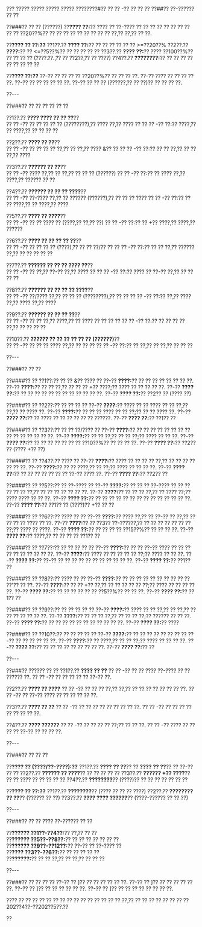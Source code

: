 ??? ????? ????? ????? ????? ????????#?? ?? ?? -?? ?? ?? ??
??##?? ??-?????? ?? ??

??###?? ?? ?? (??????)
??**???? ??:**?? ???? ?? ??-???? ?? ?? ?? ?? ?? ?? ?? ?? ?? ?? ??20??%?? ?? ?? ?? ?? ?? ?? ?? ?? ?? ??,?? ??,?? ?? ??.

??**???? ?? ??:??**
??1??.?? **???? ??:**?? ?? ?? ?? ?? ?? ?? >=??20??%
??2??.?? **????:**?? ?? <=??5??%?? ?? ?? ?? ?? ??
??3??.?? **???? ??:**?? ???? ??100??%?? ?? ?? ?? ?? (????.??.,?? ?? ??2??,?? ?? ????)
??4??.?? **????????:**?? ?? ?? ?? ?? ?? ?? ?? ?? ??

??**???? ??:??**
??-?? ?? ?? ?? ?? ??20??%?? ?? ?? ?? ??.
??-?? ???? ?? ?? ?? ?? ??.
??-?? ?? ?? ?? ?? ?? ??.
??-?? ?? ?? ?? (??????,?? ?? ??)?? ?? ?? ?? ??.

??---

??###?? ?? ?? ?? ?? ?? ??

??1??.?? **???? ???? ?? ?? ??**??  
??  ?? -?? ?? ?? ?? ?? ?? (????????),?? ???? ??,?? ???? ??
??  ?? -?? ??:?? ????,?? ?? ????,?? ?? ?? ?? ??

??2??.?? **???? ?? ??**??  
??  ?? -?? ?? ?? ?? ?? ??,?? ?? ??,?? ???? &?? ??
??  ?? -?? ??:?? ?? ?? ??,?? ?? ?? ??,?? ????

??3??.?? **?????? ?? ??**??  
??  ?? -?? ???? ??,?? ?? ??,?? ?? ?? ?? (??????)
??  ?? -?? ??:?? ?? ???? ??,?? ????,?? ?????? ?? ??

??4??.?? **?????? ?? ?? ?? ????**??  
??  ?? -?? ??-???? ??,?? ?? ?????? (??????),?? ?? ?? ?? ????
??  ?? -?? ??:?? ?? ?? ????,?? ?? ????,?? ????

??5??.?? **???? ?? ????**??  
??  ?? -?? ?? ?? ???? ?? (????,?? ??,?? ??)
??  ?? -?? ??:?? ?? +?? ????,?? ????,?? ??????

??6??.?? **???? ?? ?? ?? ?? ??**??  
??  ?? -?? ?? ?? ?? ?? (????),?? ?? ?? ??/?? ??
??  ?? -?? ??:?? ?? ?? ??,?? ?????? ??,?? ?? ?? ?? ?? ??

??7??.?? **?????? ?? ?? ?? ???? ??**??  
??  ?? -?? ?? ??,?? ??-?? ??,?? ???? ??
??  ?? -?? ??:?? ???? ?? ??-?? ??,?? ?? ?? ?? ??

??8??.?? **?????? ?? ?? ?? ?? ????**??  
??  ?? -?? ??/???? ??,?? ?? ?? ?? (????????),?? ?? ??
??  ?? -?? ??:?? ??,?? ???? ??,?? ???? ??,?? ????

??9??.?? **?????? ?? ?? ?? ??**??  
??  ?? -?? ?? ?? ??,?? ????,?? ?? ???? ?? ?? ?? ??
??  ?? -?? ??:?? ?? ?? ?? ?? ??,?? ?? ?? ?? ??

??10??.?? **?????? ?? ?? ?? ?? ?? ?? (??????)**??  
??   ?? -?? ?? ?? ?? ???? ??,?? ?? ?? ??
??   ?? -?? ??:?? ?? ??,?? ?? ??,?? ?? ?? ??

??---

??###?? ?? ??

??####?? ?? ??1??:?? ?? ?? &?? ???? ??
??-?? **????:**?? ?? ?? ?? ?? ?? ?? ?? ??.
??-?? **????:**?? ?? ?? ??,?? ?? ?? ?? +?? ????;?? ???? ?? ?? ?? ?? ??.
??-?? **???? ??:**?? ?? ?? ?? ?? ?? ?? ?? ?? ?? ?? ?? ??.
??-?? **???? ??:**?? ??2?? ?? (???? ??)

??####?? ?? ??2??:?? ?? ?? ?? ??
??-?? **????:**?? ???? ?? ?? ???? ?? ?? ??,?? ??,?? ?? ???? ??.
??-?? **????:**?? ?? ?? ?? ???? ?? ?? ??;?? ?? ?? ???? ??.
??-?? **???? ??:**?? ?? ???? ?? ?? ?? ?? ?? ?? ??????.
??-?? **???? ??:**?? ??1?? ??

??####?? ?? ??3??:?? ?? ?? ??/???? ??
??-?? **????:**?? ?? ?? ?? ?? ?? ?? ?? ?? ?? ?? ?? ?? ?? ?? ??.
??-?? **????:**?? ?? ?? ??,?? ?? ?? ??;?? ???? ?? ?? ??.
??-?? **???? ??:**?? ?? ?? ?? ?? ?? ?? ?? ??10??%?? ?? ?? ?? ??.
??-?? **???? ??:**?? ??2?? ?? (???? +?? ??)

??####?? ?? ??4??:?? ???? ??
??-?? **????:**?? ???? ?? ?? ?? ?? ??,?? ?? ?? ?? ?? ?? ?? ??.
??-?? **????:**?? ?? ?? ????,?? ?? ??;?? ???? ?? ?? ?? ??.
??-?? **???? ??:**?? ?? ?? ?? ?? ?? ?? ?? ??-?? ???? ??.
??-?? **???? ??:**?? ??2?? ??

??####?? ?? ??5??:?? ?? ??-???? ??
??-?? **????:**?? ?? ?? ?? ??-???? ?? ?? ?? ?? ?? ?? ??,?? ?? ?? ?? ?? ?? ?? ??.
??-?? **????:**?? ?? ?? ?? ??,?? ?? ???? ??;?? ???? ???? ?? ?? ??.
??-?? **???? ??:**?? ?? ?? ?? ?? ?? ?? ?? ?? ?? ?? ?? ?? ?? ??.
??-?? **???? ??:**?? ??1?? ?? (????)?? +?? ?? ??

??####?? ?? ??6??:?? ???? ?? ??
??-?? **????:**?? ???? ??,?? ?? ??-?? ?? ??,?? ?? ?? ?? ?? ???? ?? ??.
??-?? **????:**?? ?? ??3?? ??-??????,?? ?? ?? ?? ?? ?? ?? ?? ??;?? ???? ?? ????.
??-?? **???? ??:**?? ?? ?? ?? ?? ??15??%?? ?? ?? ?? ??.
??-?? **???? ??:**?? ????,?? ?? ?? ?? ?? ??1?? ??

??####?? ?? ??7??:?? ?? ?? ?? ?? ??
??-?? **????:**?? ?? ?? ??-?? ???? ?? ?? ?? ?? ?? ?? ?? ?? ?? ??.
??-?? **????:**?? ???? ?? ?? ?? ?? ?? ??;?? ???? ?? ?? ??.
??-?? **???? ??:**?? ??-?? ?? ?? ?? ?? ?? ?? ?? ?? ?? ?? ??.
??-?? **???? ??:**?? ??1?? ??

??####?? ?? ??8??:?? ???? ?? ??
??-?? **????:**?? ?? ?? ?? ?? ?? ?? ?? ?? ?? ?? ??'?? ?? ??.
??-?? **????:**?? ?? ?? +?? ??,?? ?? ?? ?? ?? ?? ??;?? ???? ?? ?? ?? ?? ??.
??-?? **???? ??:**?? ?? ?? ?? ?? ?? ?? ??5??%?? ?? ?? ??.
??-?? **???? ??:**?? ??1?? ??

??####?? ?? ??9??:?? ?? ?? ?? ?? ??
??-?? **????:**?? ???? ?? ?? ??,?? ?? ??,?? ?? ?? ?? ?? ?? ?? ??.
??-?? **????:**?? ?? ?? ?? ??,?? ?? ?? ?? ??;?? ?????? ?? ?? ??.
??-?? **???? ??:**?? ?? ?? ?? ?? ?? ?? ?? ?? ?? ?? ??.
??-?? **???? ??:**?? ????

??####?? ?? ??10??:?? ?? ?? ?? ?? ??
??-?? **????:**?? ?? ?? ?? ?? ?? ?? ?? ?? ??-?? ?? ?? ?? ?? ?? ??.
??-?? **????:**?? ?? ????,?? ?? ?? ??;?? ???? ?? ?? ?? ??.
??-?? **???? ??:**?? ?? ?? ?? ?? ?? ?? ?? ?? ??.
??-?? **???? ??:**?? ??

??---

??###?? ?????? ?? ??
??1??.?? **???? ?? ??**
??  ?? -?? ?? ?? ???? ??-???? ?? ?? ?????? ??.
??  ?? -?? ?? ?? ?? ?? ?? ??-?? ??.

??2??.?? **???? ?? ????**
??  ?? -?? ?? ?? ?? ??,?? ??,?? ?? ?? ?? ?? ?? ?? ?? ??.
??  ?? -?? ?? ??-?? ???? ?? ?? ?? ?? ?? ??.

??3??.?? **???? ?? ??**
??  ?? -?? ?? ?? ?? ?? ?? ?? ?? ?? ??.
??  ?? -?? ?? ?? ?? ?? ?? ?? ?? ?? ??.

??4??.?? **???? ??????**
??  ?? -?? ?? ?? ?? ?? ??;?? ?? ?? ??.
??  ?? -?? ???? ?? ?? ?? ?? ??-?? ?? ?? ?? ??.

??---

??###?? ?? ?? ??

??**???? ?? (????/??-????):??**
??1??.?? **???? ?? ??**?? ?? **???? ?? ??**?? ?? ??-?? ?? ??
??2??.?? **?????? ?? ????**?? ?? ?? ?? ?? ??
??3??.?? **?????? +?? ????**?? ?? ?? ???? ?? ?? ?? ?? ??
??4??.?? **????????**?? (????)?? ?? ?? ?? ?? ?? ?? ??

??**???? ?? ??:??**
??1??.?? **????????**?? (???? ?? ?? ?? ????)
??2??.?? **???????? ?? ??**?? (?????? ?? ??)
??3??.?? **???? ???? ??????**?? (????-?????? ?? ?? ??)

??---

??###?? ?? ?? ???? ??-?????? ?? ??

??**?????? ??1??-??4??:**?? ??,?? ?? ??  
??**?????? ??5??-??8??:**?? ?? ?? ?? ?? ?? ?? ??  
??**?????? ??9??-??12??:**?? ??-?? ?? ??-???? ??  
??**???? ??3??-??6??:**?? ?? ?? ?? ?? ??  
??**??????:**?? ?? ?? ??,?? ?? ??,?? ?? ?? ??

??---

??###?? ?? ?? ?? ??
??-?? ?? ]?? ?? ?? ?? ?? ?? ??.
??-?? ?? ]?? ?? ?? ?? ?? ?? ??.
??-?? ?? ]?? ?? ?? ?? ?? ?? ??.
??-?? ?? ]?? ?? ?? ?? ?? ?? ?? ?? ??.

???? ?? ?? ?? ?? ?? ?? ?? ?? ?? ?? ?? ?? ?? ?? ?? ??,?? ?? ?? ?? ?? ?? ?? ?? ??202??4??-??202??5??.??

??